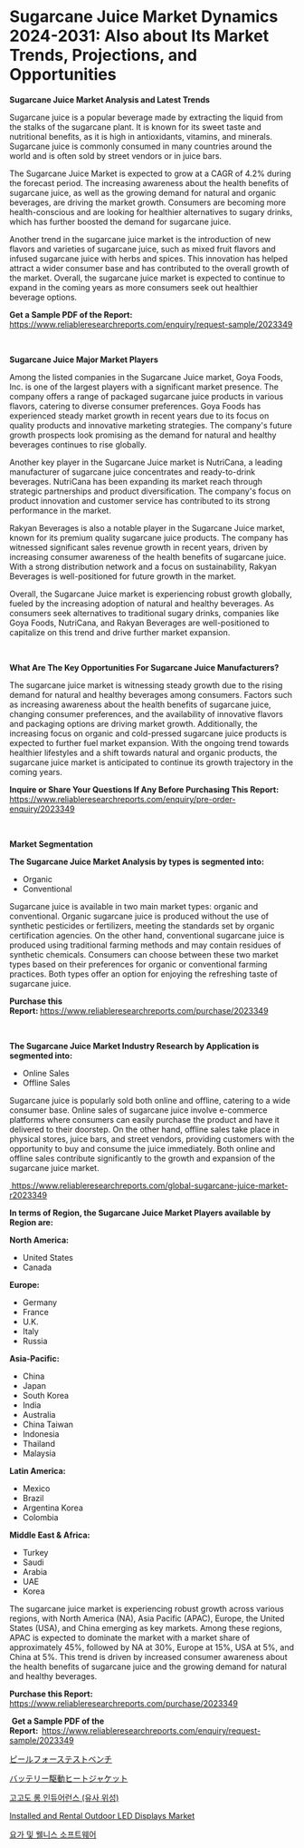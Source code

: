 <p><h1>Sugarcane Juice Market Dynamics 2024-2031: Also about Its Market Trends, Projections, and Opportunities</h1></p><p><strong>Sugarcane Juice Market Analysis and Latest Trends</strong></p>
<p><p>Sugarcane juice is a popular beverage made by extracting the liquid from the stalks of the sugarcane plant. It is known for its sweet taste and nutritional benefits, as it is high in antioxidants, vitamins, and minerals. Sugarcane juice is commonly consumed in many countries around the world and is often sold by street vendors or in juice bars.</p><p>The Sugarcane Juice Market is expected to grow at a CAGR of 4.2% during the forecast period. The increasing awareness about the health benefits of sugarcane juice, as well as the growing demand for natural and organic beverages, are driving the market growth. Consumers are becoming more health-conscious and are looking for healthier alternatives to sugary drinks, which has further boosted the demand for sugarcane juice.</p><p>Another trend in the sugarcane juice market is the introduction of new flavors and varieties of sugarcane juice, such as mixed fruit flavors and infused sugarcane juice with herbs and spices. This innovation has helped attract a wider consumer base and has contributed to the overall growth of the market. Overall, the sugarcane juice market is expected to continue to expand in the coming years as more consumers seek out healthier beverage options.</p></p>
<p><strong>Get a Sample PDF of the Report:&nbsp;</strong> <a href="https://www.reliableresearchreports.com/enquiry/request-sample/2023349">https://www.reliableresearchreports.com/enquiry/request-sample/2023349</a></p>
<p>&nbsp;</p>
<p><strong>Sugarcane Juice Major Market Players</strong></p>
<p><p>Among the listed companies in the Sugarcane Juice market, Goya Foods, Inc. is one of the largest players with a significant market presence. The company offers a range of packaged sugarcane juice products in various flavors, catering to diverse consumer preferences. Goya Foods has experienced steady market growth in recent years due to its focus on quality products and innovative marketing strategies. The company's future growth prospects look promising as the demand for natural and healthy beverages continues to rise globally.</p><p>Another key player in the Sugarcane Juice market is NutriCana, a leading manufacturer of sugarcane juice concentrates and ready-to-drink beverages. NutriCana has been expanding its market reach through strategic partnerships and product diversification. The company's focus on product innovation and customer service has contributed to its strong performance in the market.</p><p>Rakyan Beverages is also a notable player in the Sugarcane Juice market, known for its premium quality sugarcane juice products. The company has witnessed significant sales revenue growth in recent years, driven by increasing consumer awareness of the health benefits of sugarcane juice. With a strong distribution network and a focus on sustainability, Rakyan Beverages is well-positioned for future growth in the market.</p><p>Overall, the Sugarcane Juice market is experiencing robust growth globally, fueled by the increasing adoption of natural and healthy beverages. As consumers seek alternatives to traditional sugary drinks, companies like Goya Foods, NutriCana, and Rakyan Beverages are well-positioned to capitalize on this trend and drive further market expansion.</p></p>
<p>&nbsp;</p>
<p><strong>What Are The Key Opportunities For Sugarcane Juice Manufacturers?</strong></p>
<p><p>The sugarcane juice market is witnessing steady growth due to the rising demand for natural and healthy beverages among consumers. Factors such as increasing awareness about the health benefits of sugarcane juice, changing consumer preferences, and the availability of innovative flavors and packaging options are driving market growth. Additionally, the increasing focus on organic and cold-pressed sugarcane juice products is expected to further fuel market expansion. With the ongoing trend towards healthier lifestyles and a shift towards natural and organic products, the sugarcane juice market is anticipated to continue its growth trajectory in the coming years.</p></p>
<p><strong>Inquire or Share Your Questions If Any Before Purchasing This Report:</strong> <a href="https://www.reliableresearchreports.com/enquiry/pre-order-enquiry/2023349">https://www.reliableresearchreports.com/enquiry/pre-order-enquiry/2023349</a></p>
<p>&nbsp;</p>
<p><strong>Market Segmentation</strong></p>
<p><strong>The Sugarcane Juice Market Analysis by types is segmented into:</strong></p>
<p><ul><li>Organic</li><li>Conventional</li></ul></p>
<p><p>Sugarcane juice is available in two main market types: organic and conventional. Organic sugarcane juice is produced without the use of synthetic pesticides or fertilizers, meeting the standards set by organic certification agencies. On the other hand, conventional sugarcane juice is produced using traditional farming methods and may contain residues of synthetic chemicals. Consumers can choose between these two market types based on their preferences for organic or conventional farming practices. Both types offer an option for enjoying the refreshing taste of sugarcane juice.</p></p>
<p><strong>Purchase this Report:&nbsp;</strong><a href="https://www.reliableresearchreports.com/purchase/2023349">https://www.reliableresearchreports.com/purchase/2023349</a></p>
<p>&nbsp;</p>
<p><strong>The Sugarcane Juice Market Industry Research by Application is segmented into:</strong></p>
<p><ul><li>Online Sales</li><li>Offline Sales</li></ul></p>
<p><p>Sugarcane juice is popularly sold both online and offline, catering to a wide consumer base. Online sales of sugarcane juice involve e-commerce platforms where consumers can easily purchase the product and have it delivered to their doorstep. On the other hand, offline sales take place in physical stores, juice bars, and street vendors, providing customers with the opportunity to buy and consume the juice immediately. Both online and offline sales contribute significantly to the growth and expansion of the sugarcane juice market.</p></p>
<p><a href="https://www.reliableresearchreports.com/global-sugarcane-juice-market-r2023349">&nbsp;https://www.reliableresearchreports.com/global-sugarcane-juice-market-r2023349</a></p>
<p><strong>In terms of Region, the Sugarcane Juice Market Players available by Region are:</strong></p>
<p>
    <p> <strong> North America: </strong>
        <ul>
            <li>United States</li>
            <li>Canada</li>
        </ul>
        </p> 
    <p> <strong> Europe: </strong>
        <ul>
            <li>Germany</li>
            <li>France</li>
            <li>U.K.</li>
            <li>Italy</li>
            <li>Russia</li>
        </ul>
        </p> 
    <p> <strong> Asia-Pacific: </strong>
        <ul>
            <li>China</li>
            <li>Japan</li>
            <li>South Korea</li>
            <li>India</li>
            <li>Australia</li>
            <li>China Taiwan</li>
            <li>Indonesia</li>
            <li>Thailand</li>
            <li>Malaysia</li>
        </ul>
        </p> 
    <p> <strong> Latin America: </strong>
        <ul>
            <li>Mexico</li>
            <li>Brazil</li>
            <li>Argentina Korea</li>
            <li>Colombia</li>
        </ul>
        </p> 
    <p> <strong> Middle East & Africa: </strong>
        <ul>
            <li>Turkey</li>
            <li>Saudi</li>
            <li>Arabia</li>
            <li>UAE</li>
            <li>Korea</li>
        </ul>
    </p>
    </p>
<p><p>The sugarcane juice market is experiencing robust growth across various regions, with North America (NA), Asia Pacific (APAC), Europe, the United States (USA), and China emerging as key markets. Among these regions, APAC is expected to dominate the market with a market share of approximately 45%, followed by NA at 30%, Europe at 15%, USA at 5%, and China at 5%. This trend is driven by increased consumer awareness about the health benefits of sugarcane juice and the growing demand for natural and healthy beverages.</p></p>
<p><strong>Purchase this Report: </strong><a href="https://www.reliableresearchreports.com/purchase/2023349">https://www.reliableresearchreports.com/purchase/2023349</a></p>
<p>&nbsp;<strong>Get a Sample PDF of the Report:&nbsp;&nbsp;</strong><a href="https://www.reliableresearchreports.com/enquiry/request-sample/2023349">https://www.reliableresearchreports.com/enquiry/request-sample/2023349</a></p>
<p><strong></strong></p>
<p><p><a href="https://medium.com/@bobbieratke2023/%E3%82%B0%E3%83%AD%E3%83%BC%E3%83%90%E3%83%AB%E3%83%94%E3%83%BC%E3%83%AB%E3%83%95%E3%82%A9%E3%83%BC%E3%82%B9%E3%83%86%E3%82%B9%E3%83%88%E3%83%99%E3%83%B3%E3%83%81%E5%B8%82%E5%A0%B4%E3%81%AE%E7%8A%B6%E6%B3%81-2024%E5%B9%B4-2031%E5%B9%B4-%E3%81%8A%E3%82%88%E3%81%B3%E5%9C%B0%E5%9F%9F-%E8%A3%BD%E5%93%81-%E3%82%A8%E3%83%B3%E3%83%89%E3%83%A6%E3%83%BC%E3%82%B9%E5%88%A5%E3%81%AE%E4%BA%88%E6%B8%AC-d76deaf2774f">ピールフォーステストベンチ</a></p><p><a href="https://github.com/NikitaBruen/Market-Research-Report-List-1/blob/main/2251627150724.md">バッテリー駆動ヒートジャケット</a></p><p><a href="https://github.com/EthaWolf/Market-Research-Report-List-1/blob/main/2366062160639.md">고고도 롱 인듀어런스 (유사 위성)</a></p><p><a href="https://github.com/brenzgnarento/Market-Research-Report-List-3/blob/main/installed-and-rental-outdoor-led-displays-market.md">Installed and Rental Outdoor LED Displays Market</a></p><p><a href="https://medium.com/@dayanarunolfsdottir/%EC%9A%94%EA%B0%80-%EB%B0%8F-%EC%9B%B0%EB%8B%88%EC%8A%A4-%EC%86%8C%ED%94%84%ED%8A%B8%EC%9B%A8%EC%96%B4-%EC%8B%9C%EC%9E%A5-%EC%A0%90%EC%9C%A0%EC%9C%A8-%ED%81%AC%EA%B8%B0-%ED%8A%B8%EB%A0%8C%EB%93%9C-%EC%82%B0%EC%97%85-%EB%B6%84%EC%84%9D-%EB%B3%B4%EA%B3%A0%EC%84%9C-%EC%9D%91%EC%9A%A9-%ED%94%84%EB%A1%9C%EA%B7%B8%EB%9E%A8-%EB%8B%A8%EC%9D%BC-%EC%9C%84%EC%B9%98-%EB%B9%84%EC%A6%88%EB%8B%88%EC%8A%A4-%EB%B0%8F-%EA%B0%9C%EC%9D%B8-%EB%A9%80%ED%8B%B0-%EB%A1%9C%EC%BC%80%EC%9D%B4%EC%85%98-%EB%B9%84%EC%A6%88%EB%8B%88%EC%8A%A4-%EC%9C%A0%ED%98%95-%EC%9B%B9-%EA%B8%B0%EB%B0%98-%EC%95%B1-%EA%B8%B0%EB%B0%98-464ea84862ae">요가 및 웰니스 소프트웨어</a></p></p>